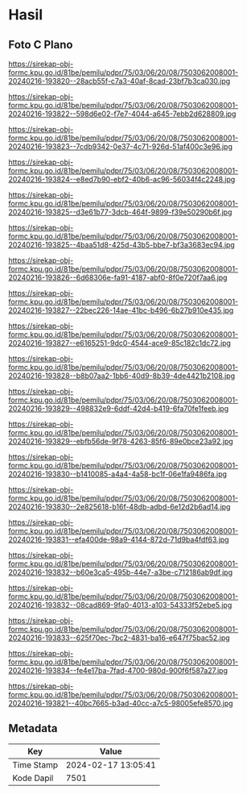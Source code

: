 # Hasil

## Foto C Plano

https://sirekap-obj-formc.kpu.go.id/81be/pemilu/pdpr/75/03/06/20/08/7503062008001-20240216-193820--28acb55f-c7a3-40af-8cad-23bf7b3ca030.jpg

https://sirekap-obj-formc.kpu.go.id/81be/pemilu/pdpr/75/03/06/20/08/7503062008001-20240216-193822--598d6e02-f7e7-4044-a645-7ebb2d628809.jpg

https://sirekap-obj-formc.kpu.go.id/81be/pemilu/pdpr/75/03/06/20/08/7503062008001-20240216-193823--7cdb9342-0e37-4c71-926d-51af400c3e96.jpg

https://sirekap-obj-formc.kpu.go.id/81be/pemilu/pdpr/75/03/06/20/08/7503062008001-20240216-193824--e8ed7b90-ebf2-40b6-ac96-56034f4c2248.jpg

https://sirekap-obj-formc.kpu.go.id/81be/pemilu/pdpr/75/03/06/20/08/7503062008001-20240216-193825--d3e61b77-3dcb-464f-9899-f39e50290b6f.jpg

https://sirekap-obj-formc.kpu.go.id/81be/pemilu/pdpr/75/03/06/20/08/7503062008001-20240216-193825--4baa51d8-425d-43b5-bbe7-bf3a3683ec94.jpg

https://sirekap-obj-formc.kpu.go.id/81be/pemilu/pdpr/75/03/06/20/08/7503062008001-20240216-193826--6d68306e-fa91-4187-abf0-8f0e720f7aa6.jpg

https://sirekap-obj-formc.kpu.go.id/81be/pemilu/pdpr/75/03/06/20/08/7503062008001-20240216-193827--22bec226-14ae-41bc-b496-6b27b910e435.jpg

https://sirekap-obj-formc.kpu.go.id/81be/pemilu/pdpr/75/03/06/20/08/7503062008001-20240216-193827--e6165251-9dc0-4544-ace9-85c182c1dc72.jpg

https://sirekap-obj-formc.kpu.go.id/81be/pemilu/pdpr/75/03/06/20/08/7503062008001-20240216-193828--b8b07aa2-1bb6-40d9-8b39-4de4421b2108.jpg

https://sirekap-obj-formc.kpu.go.id/81be/pemilu/pdpr/75/03/06/20/08/7503062008001-20240216-193829--498832e9-6ddf-42d4-b419-6fa70fe1feeb.jpg

https://sirekap-obj-formc.kpu.go.id/81be/pemilu/pdpr/75/03/06/20/08/7503062008001-20240216-193829--ebfb56de-9f78-4263-85f6-89e0bce23a92.jpg

https://sirekap-obj-formc.kpu.go.id/81be/pemilu/pdpr/75/03/06/20/08/7503062008001-20240216-193830--b1410085-a4a4-4a58-bc1f-06e1fa9486fa.jpg

https://sirekap-obj-formc.kpu.go.id/81be/pemilu/pdpr/75/03/06/20/08/7503062008001-20240216-193830--2e825618-b16f-48db-adbd-6e12d2b6ad14.jpg

https://sirekap-obj-formc.kpu.go.id/81be/pemilu/pdpr/75/03/06/20/08/7503062008001-20240216-193831--efa400de-98a9-4144-872d-71d9ba4fdf63.jpg

https://sirekap-obj-formc.kpu.go.id/81be/pemilu/pdpr/75/03/06/20/08/7503062008001-20240216-193832--b60e3ca5-495b-44e7-a3be-c712186ab9df.jpg

https://sirekap-obj-formc.kpu.go.id/81be/pemilu/pdpr/75/03/06/20/08/7503062008001-20240216-193832--08cad869-9fa0-4013-a103-54333f52ebe5.jpg

https://sirekap-obj-formc.kpu.go.id/81be/pemilu/pdpr/75/03/06/20/08/7503062008001-20240216-193833--625f70ec-7bc2-4831-ba16-e647f75bac52.jpg

https://sirekap-obj-formc.kpu.go.id/81be/pemilu/pdpr/75/03/06/20/08/7503062008001-20240216-193834--fe4e17ba-7fad-4700-980d-900f6f587a27.jpg

https://sirekap-obj-formc.kpu.go.id/81be/pemilu/pdpr/75/03/06/20/08/7503062008001-20240216-193821--40bc7665-b3ad-40cc-a7c5-98005efe8570.jpg


## Metadata

| Key        | Value               |
| ---------- | ------------------- |
| Time Stamp | 2024-02-17 13:05:41 |
| Kode Dapil | 7501                |



